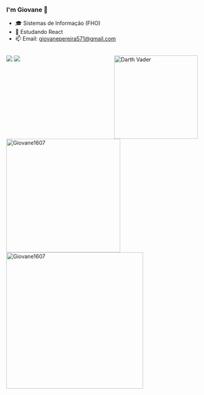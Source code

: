 ### I'm Giovane 👋

- 🎓 Sistemas de Informação (FHO)
- 🌱 Estudando React
- 📫 Email: giovanepereira571@gmail.com
 ## 
  ##
  
  <div>
    <img align="right" alt="Darth Vader" height="220" src="https://cdn.dribbble.com/users/130603/screenshots/2291004/rebeldarth_01.gif"
  </div>  
  
  <div>
    <a href="https://instagram.com/giovane_oliveira2" target="_blank"><img src="https://img.shields.io/badge/-Instagram-%23E4405F?style=for-the-badge&logo=instagram&logoColor=white" target="_blank"></a>
    <a href = "mailto:giovanepereira571@gmail.com"><img src="https://img.shields.io/badge/-Gmail-%23333?style=for-the-badge&logo=gmail&logoColor=white" target="_blank"></a>
   </div>
   <p><img width='300' align="left" src="https://github-readme-stats.vercel.app/api/top-langs?username=Giovane1607&show_icons=true&theme=dark&locale=en&layout=compact" alt="Giovane1607" /></p>
<p><img width='360' align="left" src="https://github-readme-streak-stats.herokuapp.com/?user=Giovane1607&theme=dark" alt="Giovane1607" /></p>

